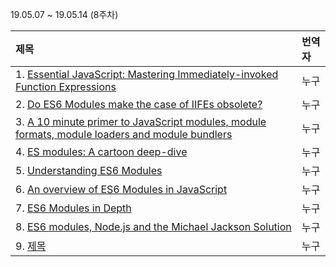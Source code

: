 19.05.07 ~ 19.05.14 (8주차)

|   제목   | 번역자  |
| :-------- | :------ |
| 1. [Essential JavaScript: Mastering Immediately-invoked Function Expressions](https://medium.com/@vvkchandra/essential-javascript-mastering-immediately-invoked-function-expressions-67791338ddc6) | 누구 |
| 2. [Do ES6 Modules make the case of IIFEs obsolete?](https://hashnode.com/post/do-es6-modules-make-the-case-of-iifes-obsolete-civ96wet80scqgc538un20es0) | 누구 |
| 3. [A 10 minute primer to JavaScript modules, module formats, module loaders and module bundlers](https://www.jvandemo.com/a-10-minute-primer-to-javascript-modules-module-formats-module-loaders-and-module-bundlers/) | 누구 |
| 4. [ES modules: A cartoon deep-dive](https://hacks.mozilla.org/2018/03/es-modules-a-cartoon-deep-dive/) | 누구 |
| 5. [Understanding ES6 Modules](https://www.sitepoint.com/understanding-es6-modules/) | 누구 |
| 6. [An overview of ES6 Modules in JavaScript](https://blog.cloud66.com/an-overview-of-es6-modules-in-javascript/) | 누구 |
| 7. [ES6 Modules in Depth](https://ponyfoo.com/articles/es6-modules-in-depth) | 누구 |
| 8. [ES6 modules, Node.js and the Michael Jackson Solution](https://medium.com/dailyjs/es6-modules-node-js-and-the-michael-jackson-solution-828dc244b8b) | 누구 |
| 9. [제목](링크) | 누구 |